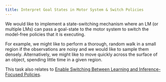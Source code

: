 ```yaml
---
title: Interpret Goal States in Motor System & Switch Policies
---
```


We would like to implement a state-switching mechanism where an LM (or multiple LMs) can pass a goal-state to the motor system to switch the model-free policies that it is executing.

For example, we might like to perform a thorough, random walk in a small region if the observations are noisy and we would like to sample them densely. Alternatively, we might like to move quickly across the surface of an object, spending little time in a given region.

This task also relates to [Enable Switching Between Learning and Inference-Focused Policies](./enable-policy-switching-learning-vs-inference.md).